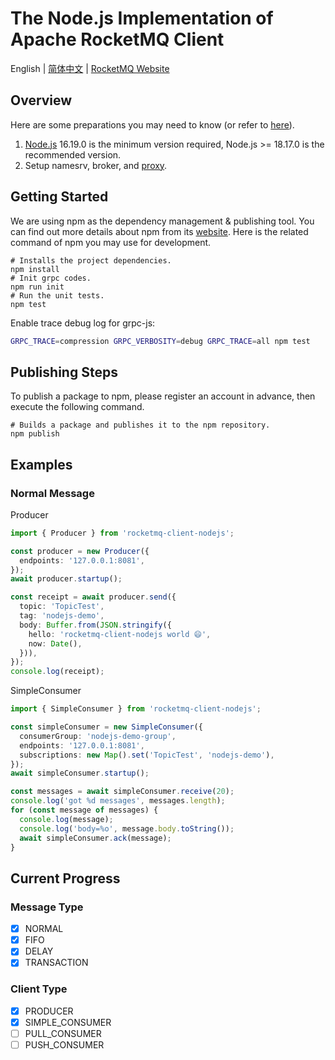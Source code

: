 # The Node.js Implementation of Apache RocketMQ Client

English | [简体中文](README-CN.md) | [RocketMQ Website](https://rocketmq.apache.org/)

## Overview

Here are some preparations you may need to know (or refer to [here](https://rocketmq.apache.org/docs/quickStart/01quickstart/)).

1. [Node.js](https://nodejs.dev/en/download/) 16.19.0 is the minimum version required, Node.js >= 18.17.0 is the recommended version.
2. Setup namesrv, broker, and [proxy](https://github.com/apache/rocketmq/tree/develop/proxy).

## Getting Started

We are using npm as the dependency management & publishing tool. You can find out more details about npm from its [website](https://npmjs.com/). Here is the related command of npm you may use for development.

```shell
# Installs the project dependencies.
npm install
# Init grpc codes.
npm run init
# Run the unit tests.
npm test
```

Enable trace debug log for grpc-js:

```bash
GRPC_TRACE=compression GRPC_VERBOSITY=debug GRPC_TRACE=all npm test
```

## Publishing Steps

To publish a package to npm, please register an account in advance, then execute the following command.

```shell
# Builds a package and publishes it to the npm repository.
npm publish
```

## Examples

### Normal Message

Producer

```ts
import { Producer } from 'rocketmq-client-nodejs';

const producer = new Producer({
  endpoints: '127.0.0.1:8081',
});
await producer.startup();

const receipt = await producer.send({
  topic: 'TopicTest',
  tag: 'nodejs-demo',
  body: Buffer.from(JSON.stringify({
    hello: 'rocketmq-client-nodejs world 😄',
    now: Date(),
  })),
});
console.log(receipt);
```

SimpleConsumer

```ts
import { SimpleConsumer } from 'rocketmq-client-nodejs';

const simpleConsumer = new SimpleConsumer({
  consumerGroup: 'nodejs-demo-group',
  endpoints: '127.0.0.1:8081',
  subscriptions: new Map().set('TopicTest', 'nodejs-demo'),
});
await simpleConsumer.startup();

const messages = await simpleConsumer.receive(20);
console.log('got %d messages', messages.length);
for (const message of messages) {
  console.log(message);
  console.log('body=%o', message.body.toString());
  await simpleConsumer.ack(message);
}
```

## Current Progress

### Message Type

- [x] NORMAL
- [x] FIFO
- [x] DELAY
- [x] TRANSACTION

### Client Type

- [x] PRODUCER
- [x] SIMPLE_CONSUMER
- [ ] PULL_CONSUMER
- [ ] PUSH_CONSUMER
